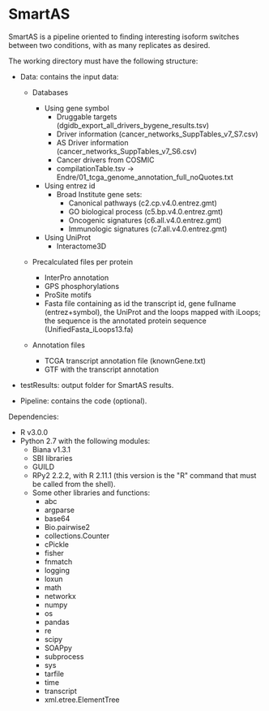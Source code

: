 SmartAS
=======

SmartAS is a pipeline oriented to finding interesting isoform switches between two conditions, with as many replicates as desired.

The working directory must have the following structure:

* Data: contains the input data:
	* Databases
		* Using gene symbol
			* Druggable targets (dgidb_export_all_drivers_bygene_results.tsv)
			* Driver information (cancer_networks_SuppTables_v7_S7.csv)
			* AS Driver information (cancer_networks_SuppTables_v7_S6.csv)
			* Cancer drivers from COSMIC
			* compilationTable.tsv -> Endre/01_tcga_genome_annotation_full_noQuotes.txt
		* Using entrez id
			* Broad Institute gene sets:
				* Canonical pathways (c2.cp.v4.0.entrez.gmt)
				* GO biological process (c5.bp.v4.0.entrez.gmt)
				* Oncogenic signatures (c6.all.v4.0.entrez.gmt)
				* Immunologic signatures (c7.all.v4.0.entrez.gmt)
		* Using UniProt
			* Interactome3D

	* Precalculated files per protein
		* InterPro annotation
		* GPS phosphorylations
		* ProSite motifs
		* Fasta file containing as id the transcript id, gene fullname (entrez+symbol), the UniProt and the loops mapped with iLoops; the sequence is the annotated protein sequence (UnifiedFasta_iLoops13.fa)

	* Annotation files
		* TCGA transcript annotation file (knownGene.txt)
		* GTF with the transcript annotation

* testResults: output folder for SmartAS results.
* Pipeline: contains the code (optional).

Dependencies:

* R v3.0.0
* Python 2.7 with the following modules:
	* Biana v1.3.1
	* SBI libraries
	* GUILD
	* RPy2 2.2.2, with R 2.11.1 (this version is the "R" command that must be called from the shell).
	* Some other libraries and functions:
		* abc
		* argparse
		* base64
		* Bio.pairwise2
		* collections.Counter
		* cPickle
		* fisher
		* fnmatch
		* logging
		* loxun
		* math
		* networkx
		* numpy
		* os
		* pandas
		* re
		* scipy
		* SOAPpy
		* subprocess
		* sys
		* tarfile
		* time
		* transcript
		* xml.etree.ElementTree
